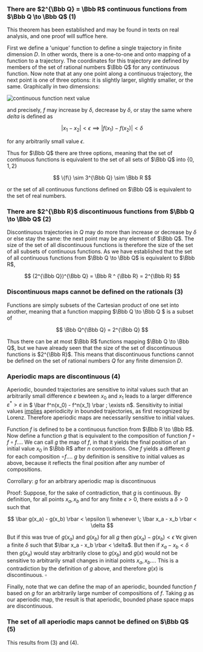 ### There are $2^{\Bbb Q} = \Bbb R$ continuous functions from $\Bbb Q \to \Bbb Q$ (1)

This theorem has been established and may be found in texts on real analysis, and one proof will suffice here.

First we define a 'unique' function to define a single trajectory in finite dimension $D$.  In other words, there is a one-to-one and onto mapping of a function to a trajectory.  The coordinates for this trajectory are defined by members of the set of rational numbers $\Bbb Q$ for any continuous function.  Now note that at any one point along a continuous trajectory, the next point is one of three options: it is slightly larger, slightly smaller, or the same. Graphically in two dimensions: 

![continuous function next value]({{https://blbadger.github.io}}misc_images/continuous_function_next.png)

and precisely, $f$ may increase by $\delta$, decrease by $\delta$, or stay the same where $delta$ is defined as 

$$ 
\lvert x_1 - x_2 \rvert < \epsilon \implies \lvert f(x_1) - f(x_2) \rvert < \delta 
$$ 

for any arbitrarily small value $\epsilon$. 

Thus for $\Bbb Q$ there are three options, meaning that the set of continuous functions is equivalent to the set of all sets of $\Bbb Q$ into $\{0, 1, 2\}$

$$
\{f\} \sim 3^{\Bbb Q} \sim \Bbb R
$$

or the set of all continuous functions defined on $\Bbb Q$ is equivalent to the set of real numbers. 

### There are $2^{\Bbb R}$ discontinuous functions from $\Bbb Q \to \Bbb Q$ (2)

Discontinuous trajectories in $Q$ may do more than increase or decrease by $\delta$ or else stay the same: the next point may be any element of $\Bbb Q$.   The size of the set of all discontinuous functions is therefore the size of the set of all subsets of continuous functions. As we have established that the set of all continuous functions from $\Bbb Q \to \Bbb Q$ is equivalent to $\Bbb R$, 

$$
(2^{\Bbb Q})^{\Bbb Q} = \Bbb R ^ {\Bbb R} = 2^{\Bbb R}
$$

### Discontinuous maps cannot be defined on the rationals (3)

Functions are simply subsets of the Cartesian product of one set into another, meaning that a function mapping $\Bbb Q \to \Bbb Q $ is a subset of 

$$
\Bbb Q^{\Bbb Q} = 2^{\Bbb Q}
$$

Thus there can be at most $\Bbb R$ functions mapping $\Bbb Q \to \Bbb Q$, but we have already seen that the size of the set of discontinuous functions is $2^{\Bbb R}$.  This means that discontinuous functions cannot be defined on the set of rational numbers $Q$ for any finite dimension $D$.

### Aperiodic maps are discontinuous (4)

Aperiodic, bounded trajectories are sensitive to inital values such that an arbitrarily small difference $\varepsilon$ bewteen $x_0$ and $x_1$ leads to a larger difference $\varepsilon^* > \varepsilon$ in $ \lbar f^n(x_0) - f^n(x_1) \rbar \; \exists n$. Sensitivity to initial values [implies](https://blbadger.github.io/aperiodic-irrationals.html) aperiodicity in bounded trajectories, as first recognized by Lorenz. Therefore aperiodic maps are necessarily sensitive to initial values.

Function $f$ is defined to be a continuous function from $\Bbb R \to \Bbb R$.  Now define a function $g$ that is equivalent to the composition of function $f \circ f \circ f ...$.  We can call $g$ the map of $f$, in that it yields the final position of an initial value $x_0$ in $\Bbb R$ after $n$ compositions. One $f$ yields a different $g$ for each composition $\circ f...$.  $g$ by definition is sensitive to initial values as above, because it reflects the final position after any number of compositions.

Corrollary: $g$ for an arbitrary aperiodic map is discontinuous

Proof: Suppose, for the sake of contradiction, that $g$ is continuous.  By definition, for all points $x_a, x_b$ and for any finite $\epsilon > 0$, there exists a $\delta > 0$ such that

$$
\lbar g(x_a) - g(x_b) \rbar < \epsilon \\
whenever \;  \lbar x_a - x_b \rbar < \delta 
$$

But if this was true of $g(x_a)$ and $g(x_b)$ for all $g$ then $g(x_a) - g(x_b) < \epsilon \; \forall \epsilon$ given a finite $\delta$ such that $\lbar x_a - x_b \rbar < \delta$.  But then if $x_a - x_b < \delta$ then $g(x_a)$ would stay arbitrarily close to $g(x_b)$ and $g(x)$ would not be sensitive to arbitrarily small changes in initial points $x_a, x_b...$.  This is a contradiction by the definition of $g$ above, and therefore $g(x)$ is discontinuous. $\square$

Finally, note that we can define the map of an aperiodic, bounded function $f$ based on $g$ for an arbitrarily large number of compositions of $f$.  Taking $g$ as our aperiodic map, the result is that aperiodic, bounded phase space maps are discontinuous.

### The set of all aperiodic maps cannot be defined on $\Bbb Q$ (5)

This results from (3) and (4).


